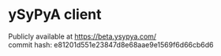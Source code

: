 # ySyPyA client

Publicly available at https://beta.ysypya.com/  
commit hash: e81201d551e23847d8e68aae9e1569f6d66cb6d6